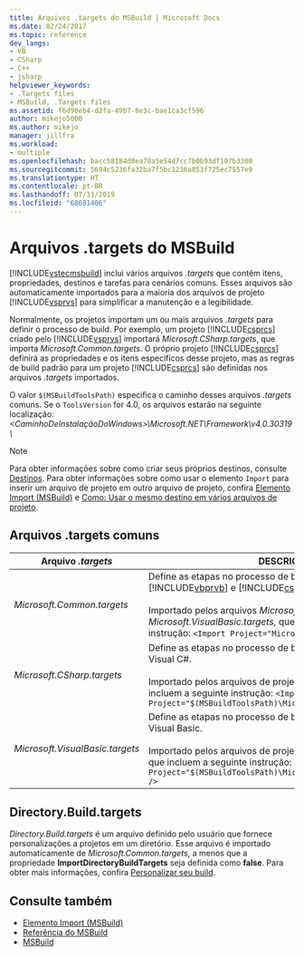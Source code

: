```yaml
---
title: Arquivos .targets do MSBuild | Microsoft Docs
ms.date: 02/24/2017
ms.topic: reference
dev_langs:
- VB
- CSharp
- C++
- jsharp
helpviewer_keywords:
- .Targets files
- MSBuild, .Targets files
ms.assetid: f6d98eb4-d2fa-49b7-8e3c-bae1ca3cf596
author: mikejo5000
ms.author: mikejo
manager: jillfra
ms.workload:
- multiple
ms.openlocfilehash: bacc58184d0ea78a5e54d7cc7b0b93df107b3300
ms.sourcegitcommit: 5694c5236fa32ba7f5bc1236a853f725ec7557e9
ms.translationtype: HT
ms.contentlocale: pt-BR
ms.lasthandoff: 07/31/2019
ms.locfileid: "68681406"
---
```

# <a name="msbuild-targets-files"></a>Arquivos .targets do MSBuild
[!INCLUDE[vstecmsbuild](../extensibility/internals/includes/vstecmsbuild_md.md)] inclui vários arquivos *.targets* que contêm itens, propriedades, destinos e tarefas para cenários comuns. Esses arquivos são automaticamente importados para a maioria dos arquivos de projeto [!INCLUDE[vsprvs](../code-quality/includes/vsprvs_md.md)] para simplificar a manutenção e a legibilidade.

 Normalmente, os projetos importam um ou mais arquivos *.targets* para definir o processo de build. Por exemplo, um projeto [!INCLUDE[csprcs](../data-tools/includes/csprcs_md.md)] criado pelo [!INCLUDE[vsprvs](../code-quality/includes/vsprvs_md.md)] importará *Microsoft.CSharp.targets*, que importa *Microsoft.Common.targets*. O próprio projeto [!INCLUDE[csprcs](../data-tools/includes/csprcs_md.md)] definirá as propriedades e os itens específicos desse projeto, mas as regras de build padrão para um projeto [!INCLUDE[csprcs](../data-tools/includes/csprcs_md.md)] são definidas nos arquivos *.targets* importados.

 O valor `$(MSBuildToolsPath)` especifica o caminho desses arquivos *.targets* comuns. Se o `ToolsVersion` for 4.0, os arquivos estarão na seguinte localização: *\<CaminhoDeInstalaçãoDoWindows>\Microsoft.NET\Framework\v4.0.30319\\*

> [!NOTE]
> Para obter informações sobre como criar seus próprios destinos, consulte [Destinos](../msbuild/msbuild-targets.md). Para obter informações sobre como usar o elemento `Import` para inserir um arquivo de projeto em outro arquivo de projeto, confira [Elemento Import (MSBuild)](../msbuild/import-element-msbuild.md) e [Como: Usar o mesmo destino em vários arquivos de projeto](../msbuild/how-to-use-the-same-target-in-multiple-project-files.md).

## <a name="common-targets-files"></a>Arquivos .targets comuns

| Arquivo *.targets* | DESCRIÇÃO |
|---------------------------------| - |
| *Microsoft.Common.targets* | Define as etapas no processo de build padrão de projetos [!INCLUDE[vbprvb](../code-quality/includes/vbprvb_md.md)] e [!INCLUDE[csprcs](../data-tools/includes/csprcs_md.md)].<br /><br /> Importado pelos arquivos *Microsoft.CSharp.targets* e *Microsoft.VisualBasic.targets*, que incluem a seguinte instrução: `<Import Project="Microsoft.Common.targets" />` |
| *Microsoft.CSharp.targets* | Define as etapas no processo de build padrão de projetos do Visual C#.<br /><br /> Importado pelos arquivos de projeto do Visual C# ( *.csproj*), que incluem a seguinte instrução: `<Import Project="$(MSBuildToolsPath)\Microsoft.CSharp.targets" />` |
| *Microsoft.VisualBasic.targets* | Define as etapas no processo de build padrão de projetos do Visual Basic.<br /><br /> Importado pelos arquivos de projeto do Visual Basic ( *.vbproj*), que incluem a seguinte instrução: `<Import Project="$(MSBuildToolsPath)\Microsoft.VisualBasic.targets" />` |

## <a name="directorybuildtargets"></a>Directory.Build.targets
*Directory.Build.targets* é um arquivo definido pelo usuário que fornece personalizações a projetos em um diretório. Esse arquivo é importado automaticamente de *Microsoft.Common.targets*, a menos que a propriedade **ImportDirectoryBuildTargets** seja definida como **false**. Para obter mais informações, confira [Personalizar seu build](customize-your-build.md).

## <a name="see-also"></a>Consulte também
- [Elemento Import (MSBuild)](../msbuild/import-element-msbuild.md)
- [Referência do MSBuild](../msbuild/msbuild-reference.md)
- [MSBuild](../msbuild/msbuild.md)
